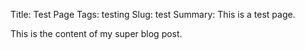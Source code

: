 Title: Test Page
Tags: testing
Slug: test
Summary: This is a test page.

This is the content of my super blog post.